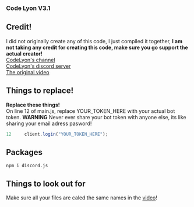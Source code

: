 ### Code Lyon V3.1

## Credit!

I did not originally create any of this code, I just compiled it together, **I am not taking any credit for creating this code, make sure you go support the actual creator!**
<br />[CodeLyon's channel](https://www.youtube.com/channel/UC08G-UJT58SbkdmcOYyOQVw)
<br />[CodeLyon's discord server](https://discord.gg/Mdm5yMs5tc)
<br />[The original video](https://www.youtube.com/watch?v=QBUJ3cdofqc&t=2s)

## Things to replace!

**Replace these things!**
<br /> On line 12 of main.js, replace YOUR_TOKEN_HERE with your actual bot token. **WARNING** Never ever share your bot token with anyone else, its like sharing your email adress pasword!

```javascript
12     client.login("YOUR_TOKEN_HERE");
```

## Packages

```
npm i discord.js
```

## Things to look out for

Make sure all your files are caled the same names in the [video](https://www.youtube.com/watch?v=QBUJ3cdofqc&t=2s)!
